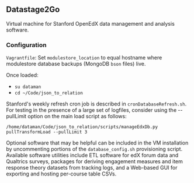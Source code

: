 ## Datastage2Go

Virtual machine for Stanford OpenEdX data management and analysis software.


### Configuration

`Vagrantfile`: Set `modulestore_location` to equal hostname where modulestore database backups (MongoDB `bson` files) live.

Once loaded:
* `su dataman`
* `cd ~/Code/json_to_relation`

Stanford's weekly refresh cron job is described in `cronDatabaseRefresh.sh`. For testing in the presence of a large set of logfiles, consider using the --pullLimit option on the main load script as follows:

`/home/dataman/Code/json_to_relation/scripts/manageEdxDb.py pullTransformLoad --pullLimit 3`

Optional software that may be helpful can be included in the VM installation by uncommenting portions of the `database_config.sh` provisioning script. Available software utilities include ETL software for edX forum data and Qualtrics surveys, packages for deriving engagement measures and item response theory datasets from tracking logs, and a Web-based GUI for exporting and hosting per-course table CSVs.
